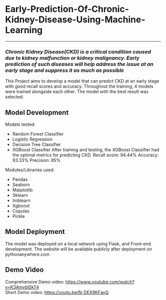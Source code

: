 # Early-Prediction-Of-Chronic-Kidney-Disease-Using-Machine-Learning
<hr>

### _Chronic Kidney Disease(CKD) is a critical condition caused due to kidney malfunction or kidney malignancy. Early prediction of such diseases will help address the issue at an early stage and suppress it as much as possible_

This Project aims to develop a model that can predict CKD at an early stage with good recall scores and accuracy.
Throughout the training, 4 models were trained alongside each other. The model with the best result was selected.

## Model Development
Models tested:
 - Random Forest Classifier
 - Logistic Regression
 - Decision Tree Classifier
 - XGBoost Classifier
After training and testing, the XGBoost Classifier had the optimal metrics for predicting CKD.
Recall score: 94.44% 
Accuracy: 93.33%
Precision: 85% 

Modules/Libraries used:
- Pandas
- Seaborn
- Matplotlib
- Sklearn
- Imblearn
- Xgboost
- Copulas
- Pickle

## Model Deployment
The model was deployed on a local network using Flask, and Front-end development.
The website will be available publicly after deployment on pythonanywhere.com

## Demo Video
Comprehensive Demo video: https://www.youtube.com/watch?v=K3AmvblSkT4 <br>
Short Demo video: https://youtu.be/N-DEX9KFavQ
  
  

